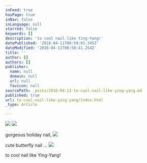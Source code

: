 ```yaml
---
inFeed: true
hasPage: true
inNav: false
inLanguage: null
starred: false
keywords: []
description: 'to cool nail like Ying-Yang!'
datePublished: '2016-04-11T08:59:01.345Z'
dateModified: '2016-04-11T08:58:41.254Z'
title: ''
author: []
authors: []
publisher:
  name: null
  domain: null
  url: null
  favicon: null
sourcePath: _posts/2016-04-11-to-cool-nail-like-ying-yang.md
published: true
url: to-cool-nail-like-ying-yang/index.html
_type: Article

---
```

![](https://the-grid-user-content.s3-us-west-2.amazonaws.com/8e29fc8f-8274-4c9f-8508-ca6e73a2c2a3.jpg)
![](https://the-grid-user-content.s3-us-west-2.amazonaws.com/bfbec721-4b57-4ea3-bd4c-44cc3e1f60a5.jpg)

gorgeous holiday nail, ![](https://the-grid-user-content.s3-us-west-2.amazonaws.com/18315fa1-a837-4b0b-a79c-598e7ea33ddc.jpg)

cute butterfly nail ...
![](https://the-grid-user-content.s3-us-west-2.amazonaws.com/430e839a-d0be-4717-bdfc-c1ae38fb7939.jpg)

to cool nail like Ying-Yang!